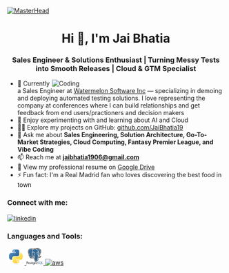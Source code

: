 [![MasterHead](https://user-images.githubusercontent.com/74038190/212750672-2f3f2b50-c84f-4ed8-a60a-849ae69ff9df.gif)](https://damdev)

<h1 align="center">Hi 👋, I'm Jai Bhatia</h1>

<h3 align="center">Sales Engineer & Solutions Enthusiast | Turning Messy Tests into Smooth Releases | Cloud & GTM Specialist</h3>

<img align="right" alt="Coding" width="400" src="https://i.giphy.com/media/v1.Y2lkPTc5MGI3NjExdGVxazc1dDZrc3Nsc2cnZnbWF4ZnFsd29qMXp4dWF2YW9uNHpnOSZlcD12MV9pbnRlcm5hbF9naWZfYnlfaWQmY3Q9Zw/FoVzfcqCDSb7zCynOp/giphy.gif">

- 🔭 Currently a Sales Engineer at [Watermelon Software Inc](https://watermelon.us/) — specializing in demoing and deploying automated testing solutions. I love representing the company at conferences where I can build relationships and get feedback from  end users/practioners and decision makers 
- 🌱 Enjoy experimenting with and learning about AI and Cloud
- 👨‍💻 Explore my projects on GitHub: [github.com/JaiBhatia19](https://github.com/JaiBhatia19?tab=repositories)  
- 💬 Ask me about **Sales Engineering, Solution Architecture, Go-To-Market Strategies, Cloud Computing, Fantasy Premier League, and Vibe Coding**  
- 📫 Reach me at **jaibhatia1906@gmail.com**  
- 📄 View my professional resume on [Google Drive](https://drive.google.com/file/d/1ZIKRKhBBm1tiGWq1ETeVCt6_6OC0ryEo/view?usp=sharing)  
- ⚡ Fun fact: I'm a Real Madrid fan who loves discovering the best food in town  

<h3 align="left">Connect with me:</h3>

<p align="left">
  <a href="https://linkedin.com/in/jaibhatia19" target="_blank">
    <img align="center" src="https://raw.githubusercontent.com/rahuldkjain/github-profile-readme-generator/master/src/images/icons/Social/linked-in-alt.svg" alt="linkedin" height="30" width="40" />
  </a>
</p>

<h3 align="left">Languages and Tools:</h3>

<p align="left">
  <a href="https://www.python.org" target="_blank" rel="noreferrer">
    <img src="https://raw.githubusercontent.com/devicons/devicon/master/icons/python/python-original.svg" alt="python" width="40" height="40"/>
  </a>
  <a href="https://www.postgresql.org" target="_blank" rel="noreferrer">
    <img src="https://raw.githubusercontent.com/devicons/devicon/master/icons/postgresql/postgresql-original-wordmark.svg" alt="postgresql" width="40" height="40"/>
  </a>
  <a href="https://aws.amazon.com/certification/certified-solutions-architect-associate/" target="_blank" rel="noreferrer">
    <img src="https://cdn.worldvectorlogo.com/logos/amazon-web-services-2.svg" alt="aws" width="40" height="40"/>
  </a>
</p>
